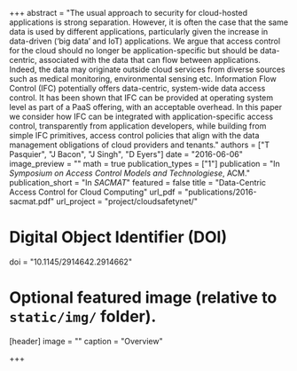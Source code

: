 +++
abstract = "The usual approach to security for cloud-hosted applications is strong separation. However, it is often the case that the same data is used by different applications, particularly given the increase in data-driven (‘big data’ and IoT) applications. We argue that access control for the cloud should no longer be application-specific but should be data-centric, associated with the data that can flow between applications. Indeed, the data may originate outside cloud services from diverse sources such as medical monitoring, environmental sensing etc. Information Flow Control (IFC) potentially offers data-centric, system-wide data access control. It has been shown that IFC can be provided at operating system level as part of a PaaS offering, with an acceptable overhead. In this paper we consider how IFC can be integrated with application-specific access control, transparently from application developers, while building from simple IFC primitives, access control policies that align with the data management obligations of cloud providers and tenants."
authors = ["T Pasquier", "J Bacon", "J Singh", "D Eyers"]
date = "2016-06-06"
image_preview = ""
math = true
publication_types = ["1"]
publication = "In *Symposium on Access Control Models and Technologiese*, ACM."
publication_short = "In *SACMAT*"
featured = false
title = "Data-Centric Access Control for Cloud Computing"
url_pdf = "publications/2016-sacmat.pdf"
url_project = "project/cloudsafetynet/"

# Digital Object Identifier (DOI)
doi = "10.1145/2914642.2914662"

# Optional featured image (relative to `static/img/` folder).
[header]
image = ""
caption = "Overview"

+++
